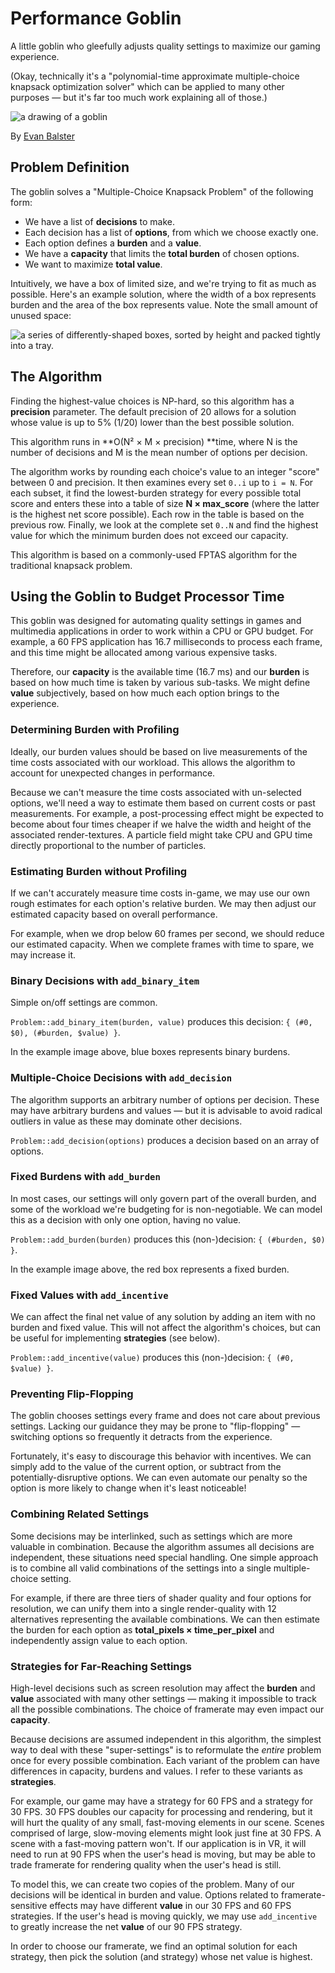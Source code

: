 # Performance Goblin
A little goblin who gleefully adjusts quality settings to maximize our gaming experience.

(Okay, technically it's a "polynomial-time approximate multiple-choice knapsack optimization solver" which can be applied to many other purposes — but it's far too much work explaining all of those.)

![a drawing of a goblin](http://goblin.png)

By [Evan Balster](https://imitone.com)



## Problem Definition

The goblin solves a "Multiple-Choice Knapsack Problem" of the following form:

* We have a list of **decisions** to make.
* Each decision has a list of **options**, from which we choose exactly one.
* Each option defines a **burden** and a **value**.
* We have a **capacity** that limits the **total burden** of chosen options.
* We want to maximize **total value**.

Intuitively, we have a box of limited size, and we're trying to fit as much as possible.  Here's an example solution, where the width of a box represents burden and the area of the box represents value.  Note the small amount of unused space:

![a series of differently-shaped boxes, sorted by height and packed tightly into a tray.](http://example-solution.png)



## The Algorithm

Finding the highest-value choices is NP-hard, so this algorithm has a **precision** parameter.  The default precision of 20 allows for a solution whose value is up to 5% (1/20) lower than the best possible solution.

This algorithm runs in **O(N² × M × precision) **time, where N is the number of decisions and M is the mean number of options per decision.

The algorithm works by rounding each choice's value to an integer "score" between 0 and precision.  It then examines every set `0..i` up to `i = N`.  For each subset, it find the lowest-burden strategy for every possible total score and enters these into a table of size **N × max_score** (where the latter is the highest net score possible).  Each row in the table is based on the previous row.  Finally, we look at the complete set `0..N` and find the highest value for which the minimum burden does not exceed our capacity.

This algorithm is based on a commonly-used FPTAS algorithm for the traditional knapsack problem.



## Using the Goblin to Budget Processor Time

This goblin was designed for automating quality settings in games and multimedia applications in order to work within a CPU or GPU budget.  For example, a 60 FPS application has 16.7 milliseconds to process each frame, and this time might be allocated among various expensive tasks.

Therefore, our **capacity** is the available time (16.7 ms) and our **burden** is based on how much time is taken by various sub-tasks.  We might define **value** subjectively, based on how much each option brings to the experience.

### Determining Burden with Profiling

Ideally, our burden values should be based on live measurements of the time costs associated with our workload.  This allows the algorithm to account for unexpected changes in performance.

Because we can't measure the time costs associated with un-selected options, we'll need a way to estimate them based on current costs or past measurements.  For example, a post-processing effect might be expected to become about four times cheaper if we halve the width and height of the associated render-textures.  A particle field might take CPU and GPU time directly proportional to the number of particles.

### Estimating Burden without Profiling

If we can't accurately measure time costs in-game, we may use our own rough estimates for each option's relative burden.  We may then adjust our estimated capacity based on overall performance.

For example, when we drop below 60 frames per second, we should reduce our estimated capacity.  When we complete frames with time to spare, we may increase it.

### Binary Decisions with `add_binary_item`

Simple on/off settings are common.

`Problem::add_binary_item(burden, value)` produces this decision:
	 `{ (#0, $0), (#burden, $value) }`.

In the example image above, blue boxes represents binary burdens.

### Multiple-Choice Decisions with `add_decision`

The algorithm supports an arbitrary number of options per decision.  These may have arbitrary burdens and values — but it is advisable to avoid radical outliers in value as these may dominate other decisions.

`Problem::add_decision(options)` produces a decision based on an array of options.

### Fixed Burdens with `add_burden`

In most cases, our settings will only govern part of the overall burden, and some of the workload we're budgeting for is non-negotiable.  We can model this as a decision with only one option, having no value.

`Problem::add_burden(burden)` produces this (non-)decision:
	 `{ (#burden, $0) }`.

In the example image above, the red box represents a fixed burden.

### Fixed Values with `add_incentive`

We can affect the final net value of any solution by adding an item with no burden and fixed value.  This will not affect the algorithm's choices, but can be useful for implementing **strategies** (see below).

`Problem::add_incentive(value)` produces this (non-)decision:
	 `{ (#0, $value) }`.

### Preventing Flip-Flopping

The goblin chooses settings every frame and does not care about previous settings.  Lacking our guidance they may be prone to "flip-flopping" — switching options so frequently it detracts from the experience.

Fortunately, it's easy to discourage this behavior with incentives.  We can simply add to the value of the current option, or subtract from the potentially-disruptive options.  We can even automate our penalty so the option is more likely to change when it's least noticeable!

### Combining Related Settings

Some decisions may be interlinked, such as settings which are more valuable in combination.  Because the algorithm assumes all decisions are independent, these situations need special handling.  One simple approach is to combine all valid combinations of the settings into a single multiple-choice setting.

For example, if there are three tiers of shader quality and four options for resolution, we can unify them into a single render-quality with 12 alternatives representing the available combinations.  We can then estimate the burden for each option as **total_pixels × time_per_pixel** and independently assign value to each option.

### Strategies for Far-Reaching Settings

High-level decisions such as screen resolution may affect the **burden** and **value** associated with many other settings — making it impossible to track all the possible combinations.  The choice of framerate may even impact our **capacity**.

Because decisions are assumed independent in this algorithm, the simplest way to deal with these "super-settings" is to reformulate the *entire* problem once for every possible combination.  Each variant of the problem can have differences in capacity, burdens and values.  I refer to these variants as **strategies**.

For example, our game may have a strategy for 60 FPS and a strategy for 30 FPS.  30 FPS doubles our capacity for processing and rendering, but it will hurt the quality of any small, fast-moving elements in our scene.  Scenes comprised of large, slow-moving elements might look just fine at 30 FPS.  A scene with a fast-moving pattern won't.  If our application is in VR, it will need to run at 90 FPS when the user's head is moving, but may be able to trade framerate for rendering quality when the user's head is still.

To model this, we can create two copies of the problem.  Many of our decisions will be identical in burden and value.  Options related to framerate-sensitive effects may have different **value** in our 30 FPS and 60 FPS strategies.  If the user's head is moving quickly, we may use `add_incentive` to greatly increase the net **value** of our 90 FPS strategy.

In order to choose our framerate, we find an optimal solution for each strategy, then pick the solution (and strategy) whose net value is highest.